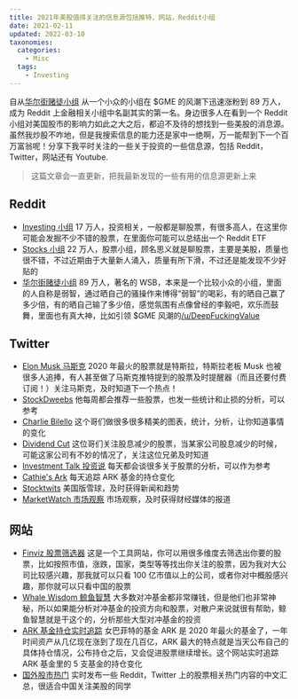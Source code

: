 ```yaml
---
title: 2021年美股值得关注的信息源包括推特，网站，Reddit小组
date: 2021-02-11
updated: 2022-03-10
taxonomies:
  categories:
    - Misc
  tags:
    - Investing
---
```


自从[华尔街赌徒小组](https://www.reddit.com/r/wallstreetbets) 从一个小众的小组在 $GME 的风潮下迅速涨粉到 89 万人，成为 Reddit 上金融相关小组中名副其实的第一名。身边很多人在看到一个 Reddit 小组对美国股市的影响力如此之大之后，都迫不及待的想找到一些美股的消息源。虽然我炒股不咋地，但是我搜索信息的能力还是家中一绝啊，万一能帮到下一个百万富翁呢！分享下我平时关注的一些关于投资的一些信息源，包括 Reddit，Twitter，网站还有 Youtube.

> 这篇文章会一直更新，把我最新发现的一些有用的信息源更新上来

<!-- more -->

## Reddit

- [Investing 小组](https://www.reddit.com/r/investing/) 17 万人，投资相关，一般都是聊股票，有很多高人，在这里你可能会发掘不少不错的股票，在里面你可能可以总结出一个 Reddit ETF
- [Stocks 小组](https://www.reddit.com/r/stocks) 22 万人，股票小组，顾名思义就是聊股票，主要是美股，质量也很不错，不过近期由于大量新人涌入，质量有所下滑，不过还是能发现不少好贴的
- [华尔街赌徒小组](https://www.reddit.com/r/wallstreetbets) 89 万人，著名的 WSB，本来是一个比较小众的小组，里面的人自称是弱智，通过晒自己的骚操作来博得“弱智”的喝彩，有的晒自己赢了多少倍，有的晒自己输了多少倍，感觉氛围有点像曾经的李毅吧，欢乐而鼓舞，里面也有真大神，比如引领 $GME 风潮的[/u/DeepFuckingValue](https://www.reddit.com/user/DeepFuckingValue)

## Twitter

- [Elon Musk 马斯克](https://twitter.com/elonmusk) 2020 年最火的股票就是特斯拉，特斯拉老板 Musk 也被很多人追捧，有人甚至做了马斯克推特提到的股票及时提醒器（而且还要付费订阅！）关注马斯克，及时知道下一个热点！
- [StockDweebs](https://twitter.com/StockDweebs) 他每周都会推荐一些股票，也发一些统计和止损的分析，可以参考
- [Charlie Bilello](https://twitter.com/charliebilello) 这个哥们做很多很多精美的图表，统计，分析，让你知道事情的变化
- [Dividend Cut](https://twitter.com/dividendcut) 这位哥们关注股息减少的股票，当某家公司股息减少的时候，可能这家公司有不妙的情况了，关注这位兄弟及时知道
- [Investment Talk 投资说](https://twitter.com/InvestmentTalkk) 每天都会谈很多关于股票的分析，可以作为参考
- [Cathie's Ark](https://twitter.com/cathiesark) 每天追踪 ARK 基金的持仓变化
- [Stocktwits](https://twitter.com/Stocktwits) 美国版雪球，及时获得新闻和趋势
- [MarketWatch 市场观察](https://twitter.com/MarketWatch) 市场观察，及时获得财经媒体的报道

## 网站

- [Finviz 股票筛选器](https://finviz.com/screener.ashx) 这是一个工具网站，你可以用很多维度去筛选出你要的股票，比如按照市值，涨跌，国家，类型等等找出你关注的股票，因为我对大公司比较感兴趣，那我就可以只看 100 亿市值以上的公司，或者你对中概股感兴趣，那你就可以只看中国的股票
- [Whale Wisdom 鲸鱼智慧](https://whalewisdom.com/whitepapers/whalewisdom) 大多数对冲基金都非常赚钱，但是他们也非常神秘，所以如果能分析对冲基金的投资方向和股票，对散户来说就很有帮助，鲸鱼智慧就是干这个的，分析那些大型对冲基金的投资
- [ARK 基金持仓实时追踪](https://arktrack.com/) 女巴菲特的基金 ARK 是 2020 年最火的基金了，一年时间资产从几亿现在涨到了现在几百亿，ARK 最大的特点就是当天公布自己的具体持仓情况，公布持仓之后，又会促进股票继续增长。这个网站实时追踪 ARK 基金里的 5 支基金的持仓变化
- [国外股市热门](https://stocks.buzzing.cc/) 实时发布一些 Reddit，Twitter 上的股票相关热门内容的中文汇总，很适合中国关注美股的同学
